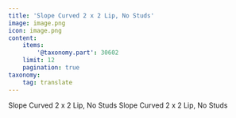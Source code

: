 ```yaml
---
title: 'Slope Curved 2 x 2 Lip, No Studs'
image: image.png
icon: image.png
content:
    items:
        '@taxonomy.part': 30602
    limit: 12
    pagination: true
taxonomy:
    tag: translate
---
```


Slope Curved 2 x 2 Lip, No Studs
Slope Curved 2 x 2 Lip, No Studs
